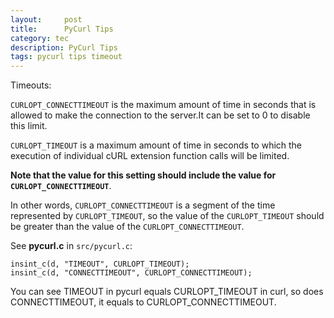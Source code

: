 ```yaml
---
layout:     post
title:      PyCurl Tips
category: tec
description: PyCurl Tips
tags: pycurl tips timeout
---
```

Timeouts:

`CURLOPT_CONNECTTIMEOUT` is the maximum amount of time in seconds that is allowed to make the connection to the server.It can be set to 0 to disable this limit.

`CURLOPT_TIMEOUT` is a maximum amount of time in seconds to which the execution of individual cURL extension function calls will be limited.

**Note that the value for this setting should include the value for `CURLOPT_CONNECTTIMEOUT`**.

In other words, `CURLOPT_CONNECTTIMEOUT` is a segment of the time represented by `CURLOPT_TIMEOUT`, so the value of the `CURLOPT_TIMEOUT` should be greater than the value of the `CURLOPT_CONNECTTIMEOUT`.

See **pycurl.c** in `src/pycurl.c`:

	insint_c(d, "TIMEOUT", CURLOPT_TIMEOUT);
	insint_c(d, "CONNECTTIMEOUT", CURLOPT_CONNECTTIMEOUT);

You can see TIMEOUT in pycurl equals CURLOPT_TIMEOUT in curl, so does CONNECTTIMEOUT, it equals to CURLOPT_CONNECTTIMEOUT.
